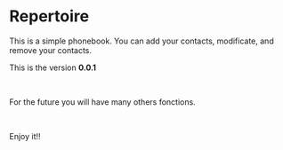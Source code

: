 <h1>Repertoire</h1>
<p>This is a simple phonebook. You can add your contacts, modificate, and remove your contacts.</p>
<p>This is the version <strong>0.0.1</strong></p><br>
<p>For the future you will have many others fonctions.</p><br>
<p>Enjoy it!!</p>
